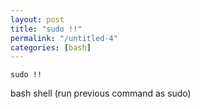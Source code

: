 ```yaml
---
layout: post
title: "sudo !!"
permalink: "/untitled-4"
categories: [bash]
---
```


    sudo !!

bash shell (run previous command as sudo)

